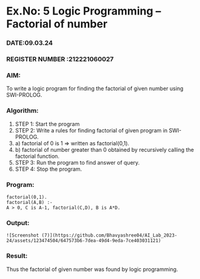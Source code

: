 # Ex.No: 5   Logic Programming – Factorial of number   
### DATE:09.03.24                                                                            
### REGISTER NUMBER :212221060027 
### AIM: 
To  write  a logic program for finding the factorial of given number using SWI-PROLOG. 
### Algorithm:
1. STEP 1: Start the program
2. STEP 2:  Write a rules for finding factorial of given program in SWI-PROLOG.
3.   a)	factorial of 0 is 1 => written as factorial(0,1).
4.   b)	factorial of number greater than 0 obtained by recursively calling the factorial    function.
5. STEP 3: Run the program  to find answer of  query.
6. STEP 4: Stop the program.

### Program:
```
factorial(0,1).
factorial(A,B) :-
A > 0, C is A-1, factorial(C,D), B is A*D.
```



### Output:
```
![Screenshot (7)](https://github.com/Bhavyashree04/AI_Lab_2023-24/assets/123474504/647573b6-7dea-49d4-9eda-7ce403031121)

```



### Result:
Thus the factorial of given number was found by logic programming. 
